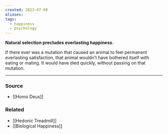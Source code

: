```yaml
---
created: 2023-07-08
aliases: 
tags:
  - happiness
  - psychology
---
```

**Natural selection precludes everlasting happiness.**

If there ever was a mutation that caused an animal to feel permanent everlasting satisfaction, that animal wouldn’t have bothered itself with eating or mating. It would have died quickly, without passing on that mutation.

---

### Source
- [[Homo Deus]]

### Related
- [[Hedonic Treadmill]]
- [[Biological Happiness]]